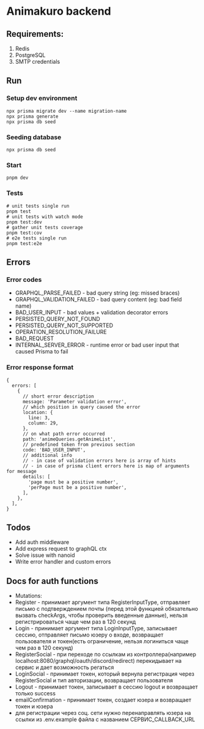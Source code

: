 # Animakuro backend 

## Requirements:
1.	Redis
2.	PostgreSQL
3.	SMTP credentials

## Run

### Setup dev environment
```shell
npx prisma migrate dev --name migration-name
npx prisma generate
npx prisma db seed
```

### Seeding database
```shell
npx prisma db seed
```

### Start 
```shell
pnpm dev
```

### Tests
```shell
# unit tests single run
pnpm test
# unit tests with watch mode
pnpm test:dev
# gather unit tests coverage
pnpm test:cov
# e2e tests single run
pnpm test:e2e
```

## Errors

### Error codes
- GRAPHQL_PARSE_FAILED - bad query string (eg: missed braces)
- GRAPHQL_VALIDATION_FAILED - bad query content (eg: bad field name) 
- BAD_USER_INPUT - bad values + validation decorator errors 
- PERSISTED_QUERY_NOT_FOUND
- PERSISTED_QUERY_NOT_SUPPORTED
- OPERATION_RESOLUTION_FAILURE
- BAD_REQUEST
- INTERNAL_SERVER_ERROR - runtime error or bad user input that caused Prisma to fail

### Error response format

```json5
{
  errors: [
    {
      // short error description
      message: 'Parameter validation error',
      // which position in query caused the error
      location: {
        line: 3,
        column: 29,
      },
      // on what path error occurred
      path: 'animeQueries.getAnimeList',
      // predefined token from previous section
      code: 'BAD_USER_INPUT',
      // additional info
      // - in case of validation errors here is array of hints
      // - in case of prisma client errors here is map of arguments for message
      details: [
        'page must be a positive number',
        'perPage must be a positive number',
      ],
    },
  ],
}
```

## Todos
- Add auth middleware
- Add express request to graphQL ctx
- Solve issue with nanoid
- Write error handler and custom errors

## Docs for auth functions
- Mutations:
- Register - принимает аргумент типа RegisterInputType, отправляет письмо с подтверждением почты (перед этой функцией обязательно вызвать checkArgs, чтобы 
проверить введенные данные), нельзя регистрироваться чаще чем раз в 120 секунд
- Login - принимает аргумент типа LoginInputType, записывает сессию, отправляет письмо юзеру о входе, возвращает пользователя и токен(есть ограничение, нельзя логиниться чаще чем раз в 120 секунд)
- RegisterSocial - при переходе по ссылкам из контроллера(например localhost:8080/graphql/oauth/discord/redirect) перекидывает на сервис и дает возможность регаться
- LoginSocial - принимает токен, который вернула регистрация через RegisterSocial и тип авторизации, возвращает пользователя
- Logout - принимает токен, записывает в сессию logout и возвращает только success
- emailConfirmation - принимает токен, создает юзера и возвращает токен и юзера
- для регистрации через соц. сети нужно перенаправлять юзера на ссылки из .env.example файла с названием СЕРВИС_CALLBACK_URL
